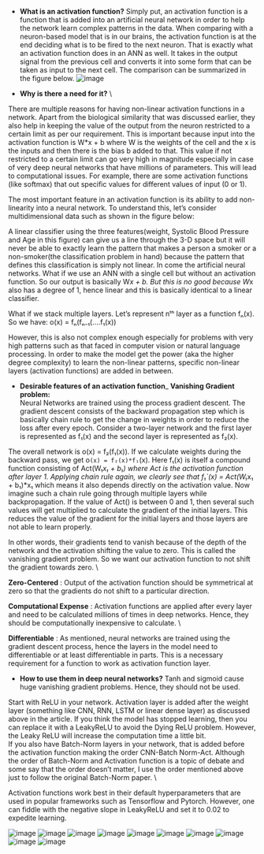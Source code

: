 - __What is an activation function?__
Simply put, an activation function is a function that is added into an artificial neural network in order to help the network learn complex patterns in the data. When comparing with a neuron-based model that is in our brains, the activation function is at the end deciding what is to be fired to the next neuron. That is exactly what an activation function does in an ANN as well. It takes in the output signal from the previous cell and converts it into some form that can be taken as input to the next cell. The comparison can be summarized in the figure below.
![image](https://user-images.githubusercontent.com/51910127/131912295-97428d0a-fca4-4b60-be53-d790be9d1bee.png)

- __Why is there a need for it?__ \

There are multiple reasons for having non-linear activation functions in a network.
Apart from the biological similarity that was discussed earlier, they also help in keeping the value of the output from the neuron restricted to a certain limit as per our requirement. This is important because input into the activation function is W*x + b where W is the weights of the cell and the x is the inputs and then there is the bias b added to that. This value if not restricted to a certain limit can go very high in magnitude especially in case of very deep neural networks that have millions of parameters. This will lead to computational issues. For example, there are some activation functions (like softmax) that out specific values for different values of input (0 or 1).

The most important feature in an activation function is its ability to add non-linearity into a neural network. To understand this, let’s consider multidimensional data such as shown in the figure below:

A linear classifier using the three features(weight, Systolic Blood Pressure and Age in this figure) can give us a line through the 3-D space but it will never be able to exactly learn the pattern that makes a person a smoker or a non-smoker(the classification problem in hand) because the pattern that defines this classification is simply not linear. In come the artificial neural networks. What if we use an ANN with a single cell but without an activation function. So our output is basically W*x + b. But this is no good because W*x also has a degree of 1, hence linear and this is basically identical to a linear classifier.

What if we stack multiple layers. Let’s represent nᵗʰ layer as a function fₙ(x). So we have:
o(x) = fₙ(fₙ₋₁(….f₁(x))

However, this is also not complex enough especially for problems with very high patterns such as that faced in computer vision or natural language processing.
In order to make the model get the power (aka the higher degree complexity) to learn the non-linear patterns, specific non-linear layers (activation functions) are added in between.

- __Desirable features of an activation function___
__Vanishing Gradient problem:__ \
Neural Networks are trained using the process gradient descent. The gradient descent consists of the backward propagation step which is basically chain rule to get the change in weights in order to reduce the loss after every epoch. Consider a two-layer network and the first layer is represented as f₁(x) and the second layer is represented as f₂(x). 

The overall network is o(x) = f₂(f₁(x)). If we calculate weights during the backward pass, we get o`(x) = f₂(x)*f₁`(x). Here f₁(x) is itself a compound function consisting of Act(W₁*x₁ + b₁) where Act is the activation function after layer 1. Applying chain rule again, we clearly see that f₁`(x) = Act(W₁*x₁ + b₁)*x₁ which means it also depends directly on the activation value. Now imagine such a chain rule going through multiple layers while backpropagation. If the value of Act() is between 0 and 1, then several such values will get multiplied to calculate the gradient of the initial layers. This reduces the value of the gradient for the initial layers and those layers are not able to learn properly. 

In other words, their gradients tend to vanish because of the depth of the network and the activation shifting the value to zero. This is called the vanishing gradient problem. So we want our activation function to not shift the gradient towards zero. \

__Zero-Centered__ : Output of the activation function should be symmetrical at zero so that the gradients do not shift to a particular direction. 


__Computational Expense__ : Activation functions are applied after every layer and need to be calculated millions of times in deep networks. Hence, they should be computationally inexpensive to calculate. \


__Differentiable__ : As mentioned, neural networks are trained using the gradient descent process, hence the layers in the model need to differentiable or at least differentiable in parts. This is a necessary requirement for a function to work as activation function layer.

- __How to use them in deep neural networks?__
Tanh and sigmoid cause huge vanishing gradient problems. Hence, they should not be used.

Start with ReLU in your network. Activation layer is added after the weight layer (something like CNN, RNN, LSTM or linear dense layer) as discussed above in the article. If you think the model has stopped learning, then you can replace it with a LeakyReLU to avoid the Dying ReLU problem. However, the Leaky ReLU will increase the computation time a little bit. \
If you also have Batch-Norm layers in your network, that is added before the activation function making the order CNN-Batch Norm-Act. Although the order of Batch-Norm and Activation function is a topic of debate and some say that the order doesn’t matter, I use the order mentioned above just to follow the original Batch-Norm paper. \

Activation functions work best in their default hyperparameters that are used in popular frameworks such as Tensorflow and Pytorch. However, one can fiddle with the negative slope in LeakyReLU and set it to 0.02 to expedite learning.

![image](https://user-images.githubusercontent.com/51910127/131914369-661eb17b-4db1-4280-88b8-697614358fc4.png)
![image](https://user-images.githubusercontent.com/51910127/131914427-2f06d61d-c402-48d6-a0fd-571c63a0d550.png)
![image](https://user-images.githubusercontent.com/51910127/131914480-dfae0496-2fcf-4a59-aadf-7e4574f02183.png)
![image](https://user-images.githubusercontent.com/51910127/131914576-ecf23059-37aa-4e2d-8491-432c82bcd99b.png)
![image](https://user-images.githubusercontent.com/51910127/131914662-69cb8676-de5a-4f6c-8f8a-ee499c2d42f5.png)
![image](https://user-images.githubusercontent.com/51910127/131914712-cf2a8cc0-f221-4a78-9771-3c9689edd55c.png)
![image](https://user-images.githubusercontent.com/51910127/131914780-c65079d7-647e-484a-96d7-bda70e888166.png)
![image](https://user-images.githubusercontent.com/51910127/131914881-4ff09431-3a26-4b0c-9bee-5656f5b7ca0c.png)
![image](https://user-images.githubusercontent.com/51910127/131914930-f28e27da-0250-4eaa-8488-9f2ab04050c3.png)
![image](https://user-images.githubusercontent.com/51910127/131914966-a1966529-b84b-42a1-842a-39378166b452.png)
